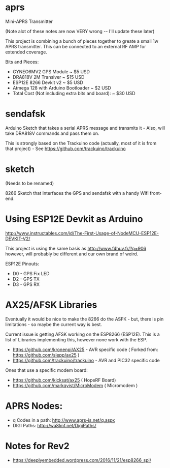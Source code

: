 # aprs
Mini-APRS Transmitter

(Note alot of these notes are now VERY wrong -- I'll update these later)

This project is combining a bunch of pieces together to greate a small 1w APRS transmitter. This can be connected to an external RF AMP for extended coverage. 

Bits and Pieces:
- GYNEO6MV2 GPS Module ~ $5 USD
- DRA818V 2M Transiver ~ $15 USD
- ESP12E 8266 Devkit v2 ~ $5 USD
- Atmega 128 with Arduino Bootloader ~ $2 USD
- Total Cost (Not including extra bits and board): ~ $30 USD

# sendafsk 

Arduino Sketch that takes a serial APRS message and transmits it - Also, will take DRA818V commands and pass them on. 

This is strongly based on the Trackuino code (actually, most of it is from that project) - See https://github.com/trackuino/trackuino

# sketch 

(Needs to be renamed) 

8266 Sketch that Interfaces the GPS and sendafsk with a handy Wifi front-end. 

# Using ESP12E Devkit as Arduino

http://www.instructables.com/id/The-First-Usage-of-NodeMCU-ESP12E-DEVKIT-V2/

This project is using the same basis as http://www.f4huy.fr/?p=906 however, will probably be different and our own brand of weird. 


ESP12E Pinouts:
- D0 - GPS Fix LED
- D2 - GPS TX
- D3 - GPS RX

# AX25/AFSK Libraries

Eventually it would be nice to make the 8266 do the ASFK - but, there is pin limitations - so maybe the current way is best.

Current issue is getting AFSK working on the ESP8266 (ESP12E). This is a list of Libraries implementing this, however none work with the ESP.
- https://github.com/kronenpj/AX25 - AVR specific code ( Forked from: https://github.com/slepp/ax25 )
- https://github.com/trackuino/trackuino - AVR and PIC32 specific code

Ones that use a specific modem board:
- https://github.com/kicksat/ax25 ( HopeRF Board)
- https://github.com/markqvist/MicroModem ( Micromodem )

# APRS Nodes:
- q Codes in a path: http://www.aprs-is.net/q.aspx
- DIGI Paths: http://wa8lmf.net/DigiPaths/

# Notes for Rev2
- https://deeplyembedded.wordpress.com/2016/11/21/esp8266_spi/

